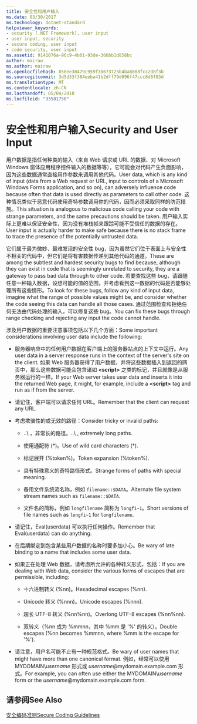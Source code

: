 ```yaml
---
title: 安全性和用户输入
ms.date: 03/30/2017
ms.technology: dotnet-standard
helpviewer_keywords:
- security [.NET Framework], user input
- user input, security
- secure coding, user input
- code security, user input
ms.assetid: 9141076a-96c9-4b01-93de-366bb1d858bc
author: mairaw
ms.author: mairaw
ms.openlocfilehash: 858ee30479c959f30673725b4ba8088fcc2d8f3b
ms.sourcegitcommit: 3d5d33f384eeba41b2dff79d096f47ccc8d8f03d
ms.translationtype: MT
ms.contentlocale: zh-CN
ms.lasthandoff: 05/04/2018
ms.locfileid: "33581750"
---
```

# <a name="security-and-user-input"></a><span data-ttu-id="45ec7-102">安全性和用户输入</span><span class="sxs-lookup"><span data-stu-id="45ec7-102">Security and User Input</span></span>
<span data-ttu-id="45ec7-103">用户数据是指任何种类的输入（来自 Web 请求或 URL 的数据、对 Microsoft Windows 窗体应用程序控件输入的数据等等），它可能会对代码产生负面影响，因为这些数据通常直接用作参数来调用其他代码。</span><span class="sxs-lookup"><span data-stu-id="45ec7-103">User data, which is any kind of input (data from a Web request or URL, input to controls of a Microsoft Windows Forms application, and so on), can adversely influence code because often that data is used directly as parameters to call other code.</span></span> <span data-ttu-id="45ec7-104">这种情况类似于恶意代码使用奇特参数调用你的代码，因而必须采取同样的防范措施。</span><span class="sxs-lookup"><span data-stu-id="45ec7-104">This situation is analogous to malicious code calling your code with strange parameters, and the same precautions should be taken.</span></span> <span data-ttu-id="45ec7-105">用户输入实际上更难以保证安全性，因为没有堆栈帧来跟踪可能不受信任的数据的存在。</span><span class="sxs-lookup"><span data-stu-id="45ec7-105">User input is actually harder to make safe because there is no stack frame to trace the presence of the potentially untrusted data.</span></span>  
  
 <span data-ttu-id="45ec7-106">它们属于最为微妙、最难发现的安全性 bug，因为虽然它们位于表面上与安全性不相关的代码中，但它们是将有害数据传递到其他代码的通道。</span><span class="sxs-lookup"><span data-stu-id="45ec7-106">These are among the subtlest and hardest security bugs to find because, although they can exist in code that is seemingly unrelated to security, they are a gateway to pass bad data through to other code.</span></span> <span data-ttu-id="45ec7-107">若要查找这些 bug，请跟随任意一种输入数据，设想可能的值的范围，并考虑看到这一数据的代码是否能够处理所有这些情形。</span><span class="sxs-lookup"><span data-stu-id="45ec7-107">To look for these bugs, follow any kind of input data, imagine what the range of possible values might be, and consider whether the code seeing this data can handle all those cases.</span></span> <span data-ttu-id="45ec7-108">通过范围检查和拒绝任何无法由代码处理的输入，可以修复这些 bug。</span><span class="sxs-lookup"><span data-stu-id="45ec7-108">You can fix these bugs through range checking and rejecting any input the code cannot handle.</span></span>  
  
 <span data-ttu-id="45ec7-109">涉及用户数据的重要注意事项包括以下几个方面：</span><span class="sxs-lookup"><span data-stu-id="45ec7-109">Some important considerations involving user data include the following:</span></span>  
  
-   <span data-ttu-id="45ec7-110">服务器响应中的任何用户数据在客户端上的服务器站点的上下文中运行。</span><span class="sxs-lookup"><span data-stu-id="45ec7-110">Any user data in a server response runs in the context of the server's site on the client.</span></span> <span data-ttu-id="45ec7-111">如果 Web 服务器获得了用户数据，并将这些数据插入到返回的网页中，那么这些数据可能会包含诸如 **\<script>** 之类的标记，并且就像是从服务器运行的一样。</span><span class="sxs-lookup"><span data-stu-id="45ec7-111">If your Web server takes user data and inserts it into the returned Web page, it might, for example, include a **\<script>** tag and run as if from the server.</span></span>  
  
-   <span data-ttu-id="45ec7-112">请记住，客户端可以请求任何 URL。</span><span class="sxs-lookup"><span data-stu-id="45ec7-112">Remember that the client can request any URL.</span></span>  
  
-   <span data-ttu-id="45ec7-113">考虑欺骗性的或无效的路径：</span><span class="sxs-lookup"><span data-stu-id="45ec7-113">Consider tricky or invalid paths:</span></span>  
  
    -   <span data-ttu-id="45ec7-114">..\ ，非常长的路径。</span><span class="sxs-lookup"><span data-stu-id="45ec7-114">..\ , extremely long paths.</span></span>  
  
    -   <span data-ttu-id="45ec7-115">使用通配符 (\*)。</span><span class="sxs-lookup"><span data-stu-id="45ec7-115">Use of wild card characters (\*).</span></span>  
  
    -   <span data-ttu-id="45ec7-116">标记展开 (%token%)。</span><span class="sxs-lookup"><span data-stu-id="45ec7-116">Token expansion (%token%).</span></span>  
  
    -   <span data-ttu-id="45ec7-117">具有特殊意义的奇特路径形式。</span><span class="sxs-lookup"><span data-stu-id="45ec7-117">Strange forms of paths with special meaning.</span></span>  
  
    -   <span data-ttu-id="45ec7-118">备用文件系统流名称，例如 `filename::$DATA`。</span><span class="sxs-lookup"><span data-stu-id="45ec7-118">Alternate file system stream names such as `filename::$DATA`.</span></span>  
  
    -   <span data-ttu-id="45ec7-119">文件名的简称，例如 `longfilename` 简称为 `longfi~1`。</span><span class="sxs-lookup"><span data-stu-id="45ec7-119">Short versions of file names such as `longfi~1` for `longfilename`.</span></span>  
  
-   <span data-ttu-id="45ec7-120">请记住，Eval(userdata) 可以执行任何操作。</span><span class="sxs-lookup"><span data-stu-id="45ec7-120">Remember that Eval(userdata) can do anything.</span></span>  
  
-   <span data-ttu-id="45ec7-121">在后期绑定到包含某些用户数据的名称时要多加小心。</span><span class="sxs-lookup"><span data-stu-id="45ec7-121">Be wary of late binding to a name that includes some user data.</span></span>  
  
-   <span data-ttu-id="45ec7-122">如果正在处理 Web 数据，请考虑所允许的各种转义形式，包括：</span><span class="sxs-lookup"><span data-stu-id="45ec7-122">If you are dealing with Web data, consider the various forms of escapes that are permissible, including:</span></span>  
  
    -   <span data-ttu-id="45ec7-123">十六进制转义 (%nn)。</span><span class="sxs-lookup"><span data-stu-id="45ec7-123">Hexadecimal escapes (%nn).</span></span>  
  
    -   <span data-ttu-id="45ec7-124">Unicode 转义 (%nnn)。</span><span class="sxs-lookup"><span data-stu-id="45ec7-124">Unicode escapes (%nnn).</span></span>  
  
    -   <span data-ttu-id="45ec7-125">超长 UTF-8 转义 (%nn%nn)。</span><span class="sxs-lookup"><span data-stu-id="45ec7-125">Overlong UTF-8 escapes (%nn%nn).</span></span>  
  
    -   <span data-ttu-id="45ec7-126">双转义（%nn 成为 %mmnn，其中 %mm 是 '%' 的转义）。</span><span class="sxs-lookup"><span data-stu-id="45ec7-126">Double escapes (%nn becomes %mmnn, where %mm is the escape for '%').</span></span>  
  
-   <span data-ttu-id="45ec7-127">请注意，用户名可能不止有一种规范格式。</span><span class="sxs-lookup"><span data-stu-id="45ec7-127">Be wary of user names that might have more than one canonical format.</span></span> <span data-ttu-id="45ec7-128">例如，经常可以使用 MYDOMAIN\\*username* 形式或 *username*@mydomain.example.com 形式。</span><span class="sxs-lookup"><span data-stu-id="45ec7-128">For example, you can often use either the MYDOMAIN\\*username* form or the *username*@mydomain.example.com form.</span></span>  
  
## <a name="see-also"></a><span data-ttu-id="45ec7-129">请参阅</span><span class="sxs-lookup"><span data-stu-id="45ec7-129">See Also</span></span>  
 [<span data-ttu-id="45ec7-130">安全编码准则</span><span class="sxs-lookup"><span data-stu-id="45ec7-130">Secure Coding Guidelines</span></span>](../../../docs/standard/security/secure-coding-guidelines.md)
